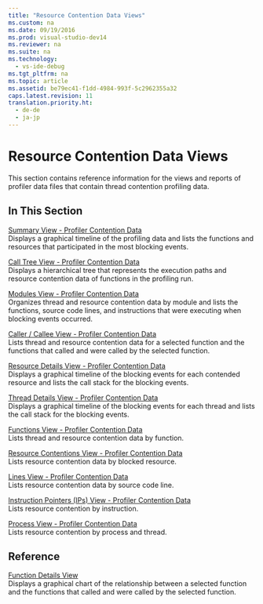 ```yaml
---
title: "Resource Contention Data Views"
ms.custom: na
ms.date: 09/19/2016
ms.prod: visual-studio-dev14
ms.reviewer: na
ms.suite: na
ms.technology: 
  - vs-ide-debug
ms.tgt_pltfrm: na
ms.topic: article
ms.assetid: be79ec41-f1dd-4984-993f-5c2962355a32
caps.latest.revision: 11
translation.priority.ht: 
  - de-de
  - ja-jp
---
```

# Resource Contention Data Views
This section contains reference information for the views and reports of profiler data files that contain thread contention profiling data.  
  
## In This Section  
 [Summary View - Profiler Contention Data](../vs140/Resource-Contention-Data-Views.md)  
 Displays a graphical timeline of the profiling data and lists the functions and resources that participated in the most blocking events.  
  
 [Call Tree View - Profiler Contention Data](../vs140/Call-Tree-View---Contention-Data.md)  
 Displays a hierarchical tree that represents the execution paths and resource contention data of functions in the profiling run.  
  
 [Modules View - Profiler Contention Data](../vs140/Modules-View---Contention-Data.md)  
 Organizes thread and resource contention data by module and lists the functions, source code lines, and instructions that were executing when blocking events occurred.  
  
 [Caller / Callee View - Profiler Contention Data](../vs140/Caller---Callee-View----Contention-Data.md)  
 Lists thread and resource contention data for a selected function and the functions that called and were called by the selected function.  
  
 [Resource Details View - Profiler Contention Data](../vs140/Resource-Details-View---Contention-Data.md)  
 Displays a graphical timeline of the blocking events for each contended resource and lists the call stack for the blocking events.  
  
 [Thread Details View - Profiler Contention Data](../vs140/Thread-Details-View---Contention-Data.md)  
 Displays a graphical timeline of the blocking events for each thread and lists the call stack for the blocking events.  
  
 [Functions View - Profiler Contention Data](../vs140/Functions-View---Contention-Data.md)  
 Lists thread and resource contention data by function.  
  
 [Resource Contentions View - Profiler Contention Data](../vs140/Resource-Contentions-View---Contention-Data.md)  
 Lists resource contention data by blocked resource.  
  
 [Lines View - Profiler Contention Data](../vs140/Lines-View---Contention-Data.md)  
 Lists resource contention data by source code line.  
  
 [Instruction Pointers (IPs) View - Profiler Contention Data](../vs140/Instruction-Pointers--IPs--View---Contention-Data.md)  
 Lists resource contention by instruction.  
  
 [Process View - Profiler Contention Data](../vs140/Process-View---Contention-Data.md)  
 Lists resource contention by process and thread.  
  
## Reference  
 [Function Details View](../vs140/Function-Details-View.md)  
 Displays a graphical chart of the relationship between a selected function and the functions that called and were called by the selected function.